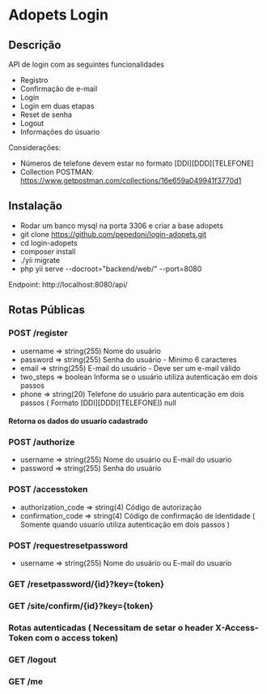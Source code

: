 # Adopets Login

## Descrição

API de login com as seguintes funcionalidades

- Registro
- Confirmação de e-mail
- Login
- Login em duas etapas
- Reset de senha
- Logout
- Informações do úsuario

Considerações:

- Números de telefone devem estar no formato [DDI][DDD][TELEFONE]
- Collection POSTMAN: https://www.getpostman.com/collections/16e659a049941f3770d1

## Instalação 

- Rodar um banco mysql na porta 3306 e criar a base adopets
- git clone https://github.com/pepedoni/login-adopets.git
- cd login-adopets
- composer install
- ./yii migrate
- php yii serve --docroot="backend/web/" --port=8080

Endpoint: http://localhost:8080/api/

## Rotas Públicas

### POST /register

- username  => string(255) Nome do usuário 
- password  => string(255) Senha do usuário  - Minimo 6 caracteres
- email     => string(255) E-mail do usuário - Deve ser um e-mail válido 
- two_steps => boolean     Informa se o usuário utiliza autenticação em dois passos
- phone     => string(20)  Telefone do usuário para autenticação em dois passos ( Formato [DDI][DDD][TELEFONE]) null

#### Retorna os dados do usuario cadastrado

### POST /authorize

- username  => string(255) Nome do usuário ou E-mail do usuario
- password  => string(255) Senha do usuário

### POST /accesstoken

- authorization_code => string(4) Código de autorização 
- confirmation_code  => string(4) Código de confirmação de identidade ( Somente quando usuario utiliza autenticação em dois passos )

### POST /requestresetpassword
- username  => string(255) Nome do usuário ou E-mail do usuario

### GET /resetpassword/{id}?key={token}

### GET /site/confirm/{id}?key={token}

### Rotas autenticadas ( Necessitam de setar o header X-Access-Token com o access token)

### GET /logout 

### GET /me 

